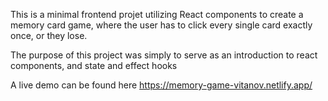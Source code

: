 This is a minimal frontend projet utilizing React components to create a memory card game, where the user has to click every single card exactly once, or they lose. 

The purpose of this project was simply to serve as an introduction to react components, and state and effect hooks 

A live demo can be found here https://memory-game-vitanov.netlify.app/
